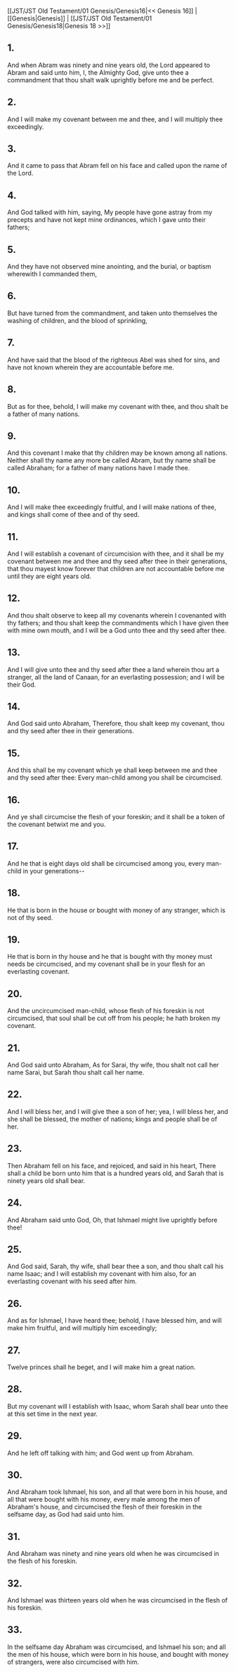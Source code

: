 [[JST/JST Old Testament/01 Genesis/Genesis16|<< Genesis 16]] | [[Genesis|Genesis]] | [[JST/JST Old Testament/01 Genesis/Genesis18|Genesis 18 >>]]
## 1.
And when Abram was ninety and nine years old, the Lord appeared to Abram and said unto him, I, the Almighty God, give unto thee a commandment that thou shalt walk uprightly before me and be perfect.
## 2.
And I will make my covenant between me and thee, and I will multiply thee exceedingly.
## 3.
And it came to pass that Abram fell on his face and called upon the name of the Lord.
## 4.
And God talked with him, saying, My people have gone astray from my precepts and have not kept mine ordinances, which I gave unto their fathers;
## 5.
And they have not observed mine anointing, and the burial, or baptism wherewith I commanded them,
## 6.
But have turned from the commandment, and taken unto themselves the washing of children, and the blood of sprinkling,
## 7.
And have said that the blood of the righteous Abel was shed for sins, and have not known wherein they are accountable before me.
## 8.
But as for thee, behold, I will make my covenant with thee, and thou shalt be a father of many nations.
## 9.
And this covenant I make that thy children may be known among all nations. Neither shall thy name any more be called Abram, but thy name shall be called Abraham; for a father of many nations have I made thee.
## 10.
And I will make thee exceedingly fruitful, and I will make nations of thee, and kings shall come of thee and of thy seed.
## 11.
And I will establish a covenant of circumcision with thee, and it shall be my covenant between me and thee and thy seed after thee in their generations, that thou mayest know forever that children are not accountable before me until they are eight years old.
## 12.
And thou shalt observe to keep all my covenants wherein I covenanted with thy fathers; and thou shalt keep the commandments which I have given thee with mine own mouth, and I will be a God unto thee and thy seed after thee.
## 13.
And I will give unto thee and thy seed after thee a land wherein thou art a stranger, all the land of Canaan, for an everlasting possession; and I will be their God.
## 14.
And God said unto Abraham, Therefore, thou shalt keep my covenant, thou and thy seed after thee in their generations.
## 15.
And this shall be my covenant which ye shall keep between me and thee and thy seed after thee: Every man-child among you shall be circumcised.
## 16.
And ye shall circumcise the flesh of your foreskin; and it shall be a token of the covenant betwixt me and you.
## 17.
And he that is eight days old shall be circumcised among you, every man-child in your generations\--
## 18.
He that is born in the house or bought with money of any stranger, which is not of thy seed.
## 19.
He that is born in thy house and he that is bought with thy money must needs be circumcised, and my covenant shall be in your flesh for an everlasting covenant.
## 20.
And the uncircumcised man-child, whose flesh of his foreskin is not circumcised, that soul shall be cut off from his people; he hath broken my covenant.
## 21.
And God said unto Abraham, As for Sarai, thy wife, thou shalt not call her name Sarai, but Sarah thou shalt call her name.
## 22.
And I will bless her, and I will give thee a son of her; yea, I will bless her, and she shall be blessed, the mother of nations; kings and people shall be of her.
## 23.
Then Abraham fell on his face, and rejoiced, and said in his heart, There shall a child be born unto him that is a hundred years old, and Sarah that is ninety years old shall bear.
## 24.
And Abraham said unto God, Oh, that Ishmael might live uprightly before thee!
## 25.
And God said, Sarah, thy wife, shall bear thee a son, and thou shalt call his name Isaac; and I will establish my covenant with him also, for an everlasting covenant with his seed after him.
## 26.
And as for Ishmael, I have heard thee; behold, I have blessed him, and will make him fruitful, and will multiply him exceedingly;
## 27.
Twelve princes shall he beget, and I will make him a great nation.
## 28.
But my covenant will I establish with Isaac, whom Sarah shall bear unto thee at this set time in the next year.
## 29.
And he left off talking with him; and God went up from Abraham.
## 30.
And Abraham took Ishmael, his son, and all that were born in his house, and all that were bought with his money, every male among the men of Abraham\'s house, and circumcised the flesh of their foreskin in the selfsame day, as God had said unto him.
## 31.
And Abraham was ninety and nine years old when he was circumcised in the flesh of his foreskin.
## 32.
And Ishmael was thirteen years old when he was circumcised in the flesh of his foreskin.
## 33.
In the selfsame day Abraham was circumcised, and Ishmael his son; and all the men of his house, which were born in his house, and bought with money of strangers, were also circumcised with him.

